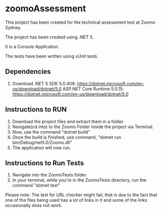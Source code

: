 # zoomoAssessment

This project has been created for the technical assessment test at Zoomo Sydney.

The project has been created using .NET 5.

It is a Console Application. 

The tests have been written using xUnit tests.

## Dependencies 

1. Download .NET 5
   SDK 5.0.406: https://dotnet.microsoft.com/en-us/download/dotnet/5.0
   ASP.NET Core Runtime 5.0.15: https://dotnet.microsoft.com/en-us/download/dotnet/5.0
   
## Instructions to RUN

1. Download the project files and extract them in a folder.
2. Navigate(cd into) to the Zoomo Folder inside the project via Terminal.
3. Now, use the command "dotnet build"
4. Once the build is finished, use command, "dotnet run bin/Debug/net5.0/Zoomo.dll"
5. The application will now run.

## Instructions to Run Tests
1. Navigate into the ZoomoTests folder.
2. In your terminal, while you're in the ZoomoTests directory, run the command "dotnet test"

Please note: The test for URL checker might fail, that is due to the fact that one of the files being used has a lot of links in it and some of the links occasionally does not work.
